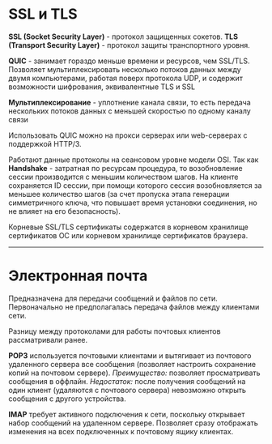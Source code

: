 # SSL и TLS

**SSL (Socket Security Layer)** - протокол защищенных сокетов. 
**TLS (Transport Security Layer)** - протокол защиты транспортного уровня.

**QUIC** - занимает гораздо меньше времени и ресурсов, чем SSL/TLS. Позволяет мультиплексировать несколько потоков данных между двумя компьютерами, работая поверх протокола UDP, и содержит возможности шифрования, эквивалентные TLS и SSL

**Мультиплексирование** - уплотнение канала связи, то есть передача нескольких потоков данных с меньшей скоростью по одному каналу связи

Использовать QUIC можно на прокси серверах или web-серверах с поддержкой HTTP/3.

Работают данные протоколы на сеансовом уровне модели OSI. 
Так как **Handshake** - затратная по ресурсам процедура, то возобновление сессии производится с меньшим количеством шагов. На клиенте сохраняется ID сессии, при помощи которого сессия возобновляется за меньшее количество шагов (за счет пропуска этапа генерации симметричного ключа, что повышает время установки соединения, но не влияет на его безопасность).

Корневые SSL/TLS сертификаты содержатся в корневом хранилище сертификатов ОС или корневом хранилище сертификатов браузера.

---
# Электронная почта

Предназначена для передачи сообщений и файлов по сети. Первоначально не предполагалась передача файлов между клиентами сети. 

Разницу между протоколами для работы почтовых клиентов рассматривали ранее. 

**POP3** используется почтовыми клиентами и вытягивает из почтового удаленного сервера все сообщения (позволяет настроить сохранение копий на почтовом сервере). 
*Преимущество:* позволяет просматривать сообщения в оффлайн. 
*Недостаток:* после получения сообщений на один клиент (удаляются с почтового сервера) невозможно открыть сообщения с другого устройства.

**IMAP** требует активного подключения к сети, поскольку открывает набор сообщений на удаленном сервере. Позволяет сразу отображать изменения на всех подключенных к почтовому ящику клиентах. 

